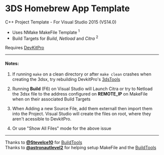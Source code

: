 3DS Homebrew App Template
===
C++ Project Template - For Visual Studio 2015 (VS14.0)

* Uses NMake MakeFile Template <sup>1</sup>
* Build Targets for *Build*, *Netload* and *Citra* <sup>2</sup>

Requires [DevKitPro]

---

#### Notes:

1. If running  `make` on a clean directory or after `make clean` crashes when creating the 3dsx, try rebuilding DevkitPro's [3dsTools]

2. Running **Build** (F6) on Visual Studio will Launch Citra or try to Netload the 3dsx file to the address configured on **REMOTE_IP** on MakeFile when on their associated Build Targets

3. When Adding a new Source File, add them externall then import them into the Project. Visual Studio will create the files on root, where they aren't acessible to DevkitPro.

4. Or use "Show All Files" mode for the above issue

---

Thanks to **[@SteveIce10]** for [BuildTools]  
Thanks to **[@astronautlevel2]** for helping setup MakeFile and the [BuildTools]


[BuildTools]:https://github.com/Steveice10/buildtools
[DevKitPro]:https://sourceforge.net/projects/devkitpro/
[3dsTools]:https://github.com/devkitPro/3dstools

[@astronautlevel2]:https://github.com/astronautlevel2
[@SteveIce10]:https://github.com/Steveice10
